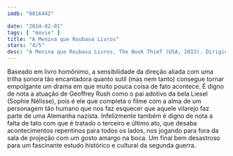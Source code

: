 ```yaml
---
imdb: "0816442"

date: "2014-02-01"
tags: [ "movie" ]
title: "A Menina que Roubava Livros"
stars: "4/5"
desc: "A Menina que Roubava Livros. The Book Thief (USA, 2013). Dirigido por Brian Percival. Escrito por Markus Zusak, Michael Petroni. Com Roger Allam, Sophie Nélisse, Heike Makatsch, Julian Lehmann, Gotthard Lange, Rainer Reiners, Kirsten Block, Geoffrey Rush, Emily Watson."
---
```

Baseado em livro homônimo, a sensibilidade da direção aliada com uma trilha sonora tão encantadora quanto sutil (mas nem tanto) consegue tornar empolgante um drama em que muito pouca coisa de fato acontece. É digno de nota a atuação de Geoffrey Rush como o pai adotivo da bela Liesel (Sophie Nélisse), pois é ele que completa o filme com a alma de um personagem tão humano que nos faz esquecer que aquele vilarejo faz parte de uma Alemanha nazista. Infelizmente também é digno de nota a falta de tato com que é tratado o terceiro e último ato, que desaba acontecimentos repentinos para todos os lados, nos jogando para fora da sala de projeção com um gosto amargo na boca. Um final bem desastroso para um fascinante estudo histórico e cultural da segunda guerra.
